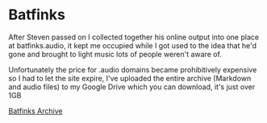 # Batfinks

After Steven passed on I collected together his online output into one place at batfinks.audio, it kept me occupied while I got used to the idea that he'd gone and brought to light music lots of people weren't aware of.  

Unfortunately the price for .audio domains became prohibitively expensive so I had to let the site expire, I've uploaded the entire archive (Markdown and audio files) to my Google Drive which you can download, it's just over 1GB

[Batfinks Archive](https://drive.google.com/open?id=1mIPh3GlrnOOoBEV5J5izKI-LK_shByeQ)
